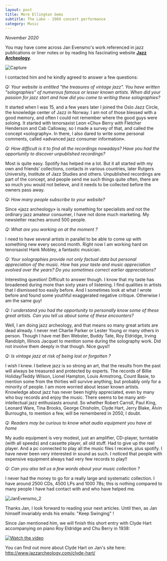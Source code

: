 ```yaml
---
layout: post
title: More Ellington Gems
subtitle: The Lake - 1969 concert performance
category: Music
---
```


*November 2020*

You may have come across Jan Evensmo's work referenced in jazz publications or liner notes or by reading his fascinating website  **[Jazz Archeology](http://www.jazzarcheology.com/)**. 

![Capture](https://user-images.githubusercontent.com/33669641/165707670-b06e7fd8-fc92-48b3-99ec-bd294bd4b83c.JPG) 

I contacted him and he kindly agreed to answer a few questions:

 

*Q: Your website is entitled "the treasures of vintage jazz". You have written "solographies" of numerous famous or lesser known artists.  When did your passion for jazz start and how did you come to writing these solographies?*

 

It started when I was 15, and a few years later I joined the Oslo Jazz Circle, the knowledge center of Jazz in Norway.  I am not of those blessed with a good memory, and often I could not remember where the good guys were soloing. It started with tenorsaxist Leon «Chu» Berry with Fletcher Henderson and Cab Calloway, so I made a survey of that, and called the concept «solography». In there, I also dared to write some personal comments, called «advanced jazz consumer information».

 

*Q: How difficult is it to find all the recordings nowadays? Have you had the opportunity to discover unpublished recordings?*

 

Most is quite easy. Spotify has helped me a lot. But it all started with my own and friends’ collections, contacts in various countries, later Rutgers University, Institute of Jazz Studies and others. Unpublished recordings are part of the concept, and people send me such things quite often, there are so much you would not believe, and it needs to be collected before the owners pass away.

 

*Q: How many people subscribe to your website?*


Since «jazz archeology» is really something for specialists and not the ordinary jazz amateur consumer, I have not done much marketing. My newsletter reaches around 500 people.

 

*Q: What are you working on at the moment ?*

 

I need to have several artists in parallel to be able to come up with something new every second month. Right now I am working hard on tenorsaxist Hank Mobley, a fantastic musician.

 

*Q: Your solographies provide not only factual data but personal appreciation of the music. How has your taste and music appreciation evolved over the years? Do you sometimes correct earlier appreciations?*

 

Interesting question! Difficult to answer though. I know that my taste has broadened during more than sixty years of listening. I find qualities in artists that I dismissed too easily before. And I sometimes  look at what I wrote before and found some youthful exaggerated negative critique. Otherwise I am the same guy!

 

*Q: I understand you had the opportunity to personally know some of these great artists. Can you tell us about some of these encounters?*

 

Well, I am doing jazz archeology, and that means so many great artists are dead already. I never met Charlie Parker or Lester Young or many others in person. Though I have met Ben Webster, Buddy Tate, Roy Eldridge, Irving Randolph, Illinois Jacquet to mention some during the solography work. Did not involve them deeply in that though. Nice guys!!

 

*Q: Is vintage jazz at risk of being lost or forgotten ?*

 

I wish I knew. I believe jazz is so strong an art, that the results from the past will always be treasured and protected by experts. The records of Billie Holiday/Teddy Wilson, Lionel Hampton, Louis Armstrong, Count Basie, to mention some from the thirties will survive anything, but probably only for a minority of people. I am more worried about lesser known artists. Knowledge about jazz has never been highly appreciated, even by many who buy records and enjoy the music. There seems to be many anti-intellectual jazz enthusiasts around. So whether Robert Carroll, Paul King, Leonard Ware, Tina Brooks, George Chisholm, Clyde Hart, Jerry Blake, Alvin Burroughs, to mention a few, will be remembered in 2050, I doubt.

 

*Q: Readers may be curious to know what audio equipment you have at home*

 

My audio equipment is very modest, just an amplifier, CD-player, turntable (with all speeds) and cassette player, all old stuff. Had to give up the reel player. And a pc connected to play all the music files I receive, plus spotify. I have never been very interested in sound as such. I noticed that people with expensive equipment always had very few records to play!!

 

*Q: Can you also tell us a few words about your music collection ?*

 

I never had the money to go for a really large and systematic collection. I have around 2500 CDs, 4500 LPs and 1000 78s; this is nothing compared to many people I have had contact with and who have helped me.

 
 ![JanEvensmo_2](https://user-images.githubusercontent.com/33669641/165706740-52016771-ac3a-4d3f-bbc7-a8122f278c7d.jpg)


Thanks Jan, I look forward to reading your next articles. Until then, as Jan himself invariably ends his emails: "Keep Swinging" !

 

Since Jan mentioned him, we will finish this short entry with Clyde Hart accompanying on piano Roy Eldridge and Chu Berry in 1938:

[![Watch the video](https://i.ytimg.com/vi/GRnwpSbD88I/hqdefault.jpg?sqp=-oaymwEcCPYBEIoBSFXyq4qpAw4IARUAAIhCGAFwAcABBg==&rs=AOn4CLCbyvJQ1sXM29tgN9m2yUF9xrMp6w)](https://www.youtube.com/watch?v=GRnwpSbD88I&list=PPSV)


You can find out more about Clyde Hart on Jan's site here: http://www.jazzarcheology.com/clyde-hart/
